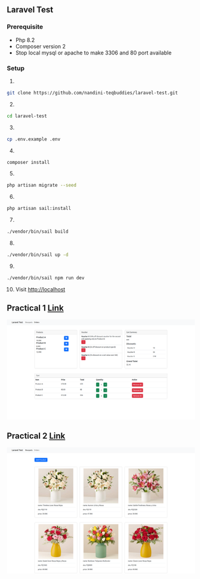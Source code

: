 ## Laravel Test

### Prerequisite

-   Php 8.2
-   Composer version 2
-   Stop local mysql or apache to make 3306 and 80 port available

### Setup

1.

```bash
git clone https://github.com/nandini-teqbuddies/laravel-test.git
```

2.

```bash
cd laravel-test
```

3.

```bash
cp .env.example .env
```

4.

```bash
composer install
```

5.

```bash
php artisan migrate --seed
```

6.

```bash
php artisan sail:install
```

7.

```bash
./vendor/bin/sail build
```

8.

```bash
./vendor/bin/sail up -d
```

9. 
```bash
./vendor/bin/sail npm run dev
```

10. Visit [http://localhost](http://localhost)

## Practical 1 [Link](http://localhost/order)
![Alt text](Practical-1.png)

## Practical 2 [Link](http://localhost/)
![Alt text](Practical-2.png)